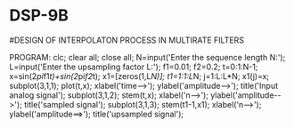 # DSP-9B
#DESIGN OF INTERPOLATON PROCESS IN MULTIRATE FILTERS 

 PROGRAM:
 clc; 
clear all; 
close all; 
N=input('Enter the sequence length N:'); 
L=input('Enter the upsampling factor L:'); 
f1=0.01; 
f2=0.2; 
t=0:1:N-1; 
x=sin(2*pi*f1*t)+sin(2*pi*f2*t); 
x1=[zeros(1,L*N)]; 
t1=1:1:L*N; 
j=1:L:L*N; 
x1(j)=x; 
subplot(3,1,1); 
plot(t,x); 
xlabel('time-->'); 
ylabel('amplitude-->'); 
title('Input analog signal'); 
subplot(3,1,2); 
stem(t,x); 
xlabel('n-->'); 
ylabel('amplitude-->'); 
title('sampled signal'); 
subplot(3,1,3); 
stem(t1-1,x1); 
xlabel('n-->'); 
ylabel('amplitude==>'); 
title('upsampled signal');

